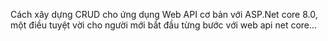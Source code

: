 Cách xây dựng CRUD cho ứng dụng Web API cơ bản với ASP.Net core 8.0, một điều tuyệt vời cho người mới bắt đầu từng bước với web api net core...
